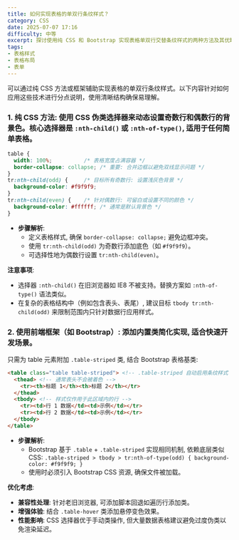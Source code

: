 ```yaml
---
title: 如何实现表格的单双行条纹样式？
category: CSS
date: 2025-07-07 17:16
difficulty: 中等
excerpt: 探讨使用纯 CSS 和 Bootstrap 实现表格单双行交替条纹样式的两种方法及其优缺点。
tags:
- 表格样式
- 表格布局
- 表单
---
```

可以通过纯 CSS 方法或框架辅助实现表格的单双行条纹样式。以下内容针对如何应用这些技术进行分点说明，使用清晰结构确保易理解。  

### 1. 纯 CSS 方法: 使用 CSS 伪类选择器来动态设置奇数行和偶数行的背景色。核心选择器是 `:nth-child()` 或 `:nth-of-type()`, 适用于任何简单表格。  

```css
table {
  width: 100%;          /* 表格宽度占满容器 */
  border-collapse: collapse; /* 重要: 合并边框以避免双线显示问题 */
}
tr:nth-child(odd) {     /* 目标所有奇数行: 设置浅灰色背景 */
  background-color: #f9f9f9;
}
tr:nth-child(even) {    /* 针对偶数行: 可留白或设置不同的颜色 */
  background-color: #ffffff; /* 通常是默认背景色 */
}
```

- **步骤解析**:  
  - 定义表格样式, 确保 `border-collapse: collapse;` 避免边框冲突。  
  - 使用 `tr:nth-child(odd)` 为奇数行添加底色（如 `#f9f9f9`）。  
  - 可选择性地为偶数行设置 `tr:nth-child(even)`。  

**注意事项**:  
  - 选择器 `:nth-child()` 在旧浏览器如 IE8 不被支持。替换方案如 `:nth-of-type()` 语法类似。  
  - 在复杂的表格结构中（例如包含表头、表尾）, 建议目标 `tbody tr:nth-child(odd)` 来限制范围内只针对数据行应用样式。  

### 2. 使用前端框架（如 Bootstrap）: 添加内置类简化实现, 适合快速开发场景。  

只需为 table 元素附加 `.table-striped` 类, 结合 Bootstrap 表格基类:  

```html
<table class="table table-striped"> <!-- .table-striped 自动启用条纹样式 -->
  <thead> <!-- 通常表头不会被着色 -->
    <tr><th>标题 1</th><th>标题 2</th></tr>
  </thead>
  <tbody> <!-- 样式仅作用于此区域内的行 -->
    <tr><td>行 1 数据</td><td>示例</td></tr>
    <tr><td>行 2 数据</td><td>示例</td></tr>
  </tbody>
</table>
```

- **步骤解析**:  
  - Bootstrap 基于 `.table` + `.table-striped` 实现相同机制, 依赖底层类似 CSS: `.table-striped > tbody > tr:nth-of-type(odd) { background-color: #f9f9f9; }`  
  - 使用时必须引入 Bootstrap CSS 资源, 确保文件被加载。  

**优化考虑**:  
- **兼容性处理**: 针对老旧浏览器, 可添加脚本回退如遍历行添加类。  
- **增强体验**: 结合 `.table-hover` 类添加悬停变色效果。  
- **性能影响**: CSS 选择器优于手动类操作, 但大量数据表格建议避免过度伪类以免渲染延迟。
